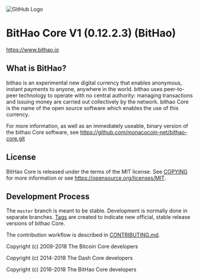 ![GitHub Logo](/logo-BitHao.png)

BitHao Core V1 (0.12.2.3) (BitHao)
===============================

https://www.bithao.io


What is BitHao?
----------------

bithao is an experimental new digital currency that enables anonymous, instant
payments to anyone, anywhere in the world. bithao uses peer-to-peer technology
to operate with no central authority: managing transactions and issuing money
are carried out collectively by the network. bithao Core is the name of the open
source software which enables the use of this currency.

For more information, as well as an immediately useable, binary version of
the bithao Core software, see https://github.com/monacocoin-net/bithao-core.git


License
-------

BitHao Core is released under the terms of the MIT license. See [COPYING](COPYING) for more
information or see https://opensource.org/licenses/MIT.

Development Process
-------------------

The `master` branch is meant to be stable. Development is normally done in separate branches.
[Tags](https://github.com/monacocoin-net/bithao-core) are created to indicate new official,
stable release versions of bithao Core.

The contribution workflow is described in [CONTRIBUTING.md](CONTRIBUTING.md).


Copyright (c) 2009-2018 The Bitcoin Core developers

Copyright (c) 2014-2018 The Dash Core developers

Copyright (c) 2016-2018 The BitHao Core developers
